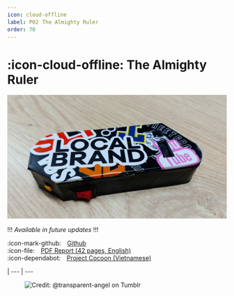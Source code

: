 ```yaml
---
icon: cloud-offline
label: P02⠀The Almighty Ruler
order: 70
---
```

# :icon-cloud-offline: The Almighty Ruler
![](https://raw.githubusercontent.com/oddeyemotion/the-almighty-ruler/main/media/the-almighty-ruler-01.jpg)

!!!
*Available in future updates*
!!!

:icon-mark-github: ⠀[Github](https://github.com/oddeyemotion/the-almighty-ruler)\
:icon-file: ⠀[PDF Report (42 pages, English)](https://github.com/oddeyemotion/the-almighty-ruler/blob/5aa313a4aa0ca92728e563cecfb1c1bc2ffced84/The%20Almighty%20Ruler%20-%20Report.pdf)\
:icon-dependabot: ⠀[Project Cocoon (Vietnamese)](https://projectcocoon.org/projects/211/the-almighty-ruler-the-deadline-kids)

|
--- | ---

<figure>
    <img src="https://64.media.tumblr.com/d103eb823dce2842c673f409f036857b/tumblr_mzx9wrdwFa1snc5kxo1_1280.gifv" alt="Credit: @transparent-angel on Tumblr">
</figure>